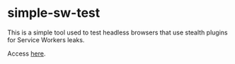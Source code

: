 # simple-sw-test

This is a simple tool used to test headless browsers that use stealth plugins for Service Workers leaks. 

Access [here](https://mihneamanolache.github.io/simple-sw-test/).